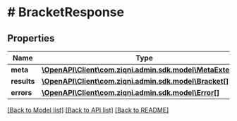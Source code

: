 # # BracketResponse

## Properties

Name | Type | Description | Notes
------------ | ------------- | ------------- | -------------
**meta** | [**\OpenAPI\Client\com.ziqni.admin.sdk.model\MetaExtended**](MetaExtended.md) |  |
**results** | [**\OpenAPI\Client\com.ziqni.admin.sdk.model\Bracket[]**](Bracket.md) |  | [optional]
**errors** | [**\OpenAPI\Client\com.ziqni.admin.sdk.model\Error[]**](Error.md) |  | [optional]

[[Back to Model list]](../../README.md#models) [[Back to API list]](../../README.md#endpoints) [[Back to README]](../../README.md)
